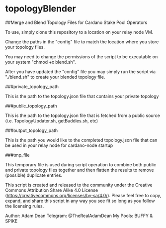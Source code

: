 # topologyBlender

##Merge and Blend Topology Files for Cardano Stake Pool Operators

To use, simply clone this repository to a location on your relay node VM.

Change the paths in the "config" file to match the location where you store your topology files.

You may need to change the permissions of the script to be executable on your system "chmod +x blend.sh".

After you have updated the "config" file you may simply run the script via "./blend.sh" to create your blended topology file.

###private_topology_path

This is the path to the topology.json file that contains your private topology

###public_topology_path

This is the path to the topology.json file that is fetched from a public source (i.e. TopologyUpdater.sh, getBuddies.sh, etc)

###output_topology_path

This is the path you would like to the completed topology.json file that can be used in your relay node for cardano-node startup

###tmp_file

This temporary file is used during script operation to combine both public and private topology files together and then flatten the results to remove (possible) duplicate entries.

This script is created and released to the community under the Creative Commons Attribution Share Alike 4.0 License (https://creativecommons.org/licenses/by-sa/4.0/). Please feel free to copy, expand, and share this script in any way you see fit so long as you follow the licensing rules.

Author: Adam Dean
Telegram: @TheRealAdamDean
My Pools: BUFFY & SPIKE
